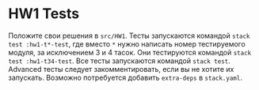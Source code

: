 # HW1 Tests

Положите свои решения в ``src/HW1``. Тесты запускаются командой ``stack test :hw1-t*-test``, где вместо ``*`` нужно написать номер тестируемого модуля, за исключением 3 и 4 тасок. Они тестируются командой ``stack test :hw1-t34-test``. Все тесты запускаются командой ``stack test``. Advanced тесты следует закомментировать, если вы не хотите их запускать. Возможно потребуется добавить ``extra-deps`` в ``stack.yaml``.
